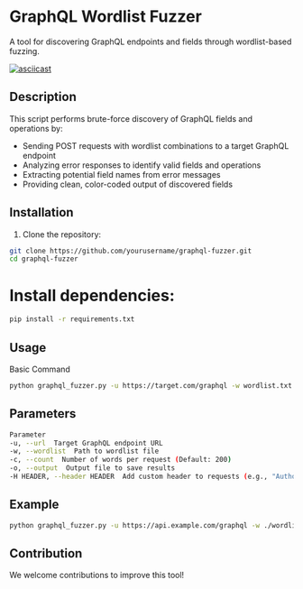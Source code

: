 # GraphQL Wordlist Fuzzer

A tool for discovering GraphQL endpoints and fields through wordlist-based fuzzing.

[![asciicast](https://asciinema.org/a/sCWJ8iZib5xXvDFXXkRa2O2NI.svg)](https://asciinema.org/a/sCWJ8iZib5xXvDFXXkRa2O2NI)

## Description

This script performs brute-force discovery of GraphQL fields and operations by:
- Sending POST requests with wordlist combinations to a target GraphQL endpoint
- Analyzing error responses to identify valid fields and operations
- Extracting potential field names from error messages
- Providing clean, color-coded output of discovered fields

## Installation

1. Clone the repository:
```bash
git clone https://github.com/yourusername/graphql-fuzzer.git
cd graphql-fuzzer
```

# Install dependencies:

```bash
pip install -r requirements.txt
```

## Usage

Basic Command

```bash
python graphql_fuzzer.py -u https://target.com/graphql -w wordlist.txt
```

## Parameters

```bash
Parameter                  
-u, --url  Target GraphQL endpoint URL
-w, --wordlist  Path to wordlist file	 
-c, --count  Number of words per request (Default: 200)
-o, --output  Output file to save results
-H HEADER, --header HEADER  Add custom header to requests (e.g., "Authorization: Bearer token")
```

## Example

```bash
python graphql_fuzzer.py -u https://api.example.com/graphql -w ./wordlists/graphql.txt -c 300 -o results.txt
```

## Contribution

We welcome contributions to improve this tool!
